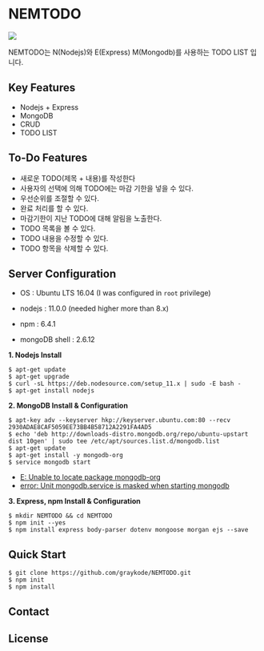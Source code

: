 # NEMTODO
![](https://s3.ap-northeast-2.amazonaws.com/grepp-cloudfront/programmers_imgs/competition-imgs/2018+WinterCoding/img-banner-wintercoding.jpg)

NEMTODO는 N(Nodejs)와 E(Express) M(Mongodb)를 사용하는 TODO LIST 입니다.



## Key Features

- Nodejs + Express
- MongoDB
- CRUD
- TODO LIST



## To-Do Features

- 새로운 TODO(제목 + 내용)를 작성한다
- 사용자의 선택에 의해 TODO에는 마감 기한을 넣을 수 있다.
- 우선순위를 조절할 수 있다.
- 완료 처리를 할 수 있다.
- 마감기한이 지난 TODO에 대해 알림을 노출한다.
- TODO 목록을 볼 수 있다.
- TODO 내용을 수정할 수 있다.
- TODO 항목을 삭제할 수 있다.



## Server Configuration

- OS : Ubuntu LTS 16.04 (I was configured in `root` privilege)
- nodejs : 11.0.0 (needed higher more than 8.x)

- npm : 6.4.1
- mongoDB shell : 2.6.12

**1. Nodejs Install**

   ```shell
   $ apt-get update
   $ apt-get upgrade
   $ curl -sL https://deb.nodesource.com/setup_11.x | sudo -E bash -
   $ apt-get install nodejs
   ```

**2. MongoDB Install & Configuration**

   ```shell
   $ apt-key adv --keyserver hkp://keyserver.ubuntu.com:80 --recv 2930ADAE8CAF5059EE73BB4B58712A2291FA4AD5
   $ echo 'deb http://downloads-distro.mongodb.org/repo/ubuntu-upstart dist 10gen' | sudo tee /etc/apt/sources.list.d/mongodb.list
   $ apt-get update
   $ apt-get install -y mongodb-org
   $ service mongodb start
   ```

- [E: Unable to locate package mongodb-org](https://stackoverflow.com/questions/28945921/e-unable-to-locate-package-mongodb-org)
- [error: Unit mongodb.service is masked when starting mongodb](https://askubuntu.com/questions/919108/error-unit-mongodb-service-is-masked-when-starting-mongodb)

**3. Express, npm Install & Configuration**

   ```shell
   $ mkdir NEMTODO && cd NEMTODO
   $ npm init --yes
   $ npm install express body-parser dotenv mongoose morgan ejs --save
   ```



## Quick Start

```shell
$ git clone https://github.com/graykode/NEMTODO.git
$ npm init
$ npm install
```



## Contact





## License
